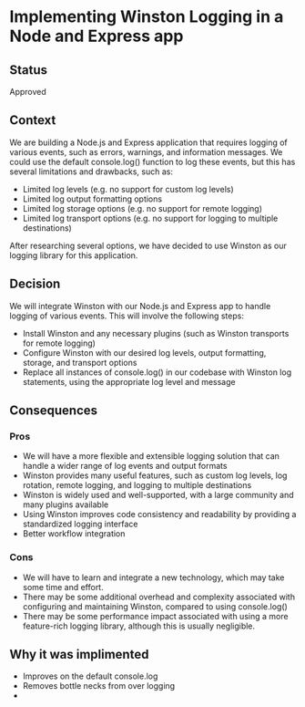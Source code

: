 # Implementing Winston Logging in a Node and Express app

## Status

Approved

## Context

We are building a Node.js and Express application that requires logging of various events, such as errors, warnings, and information messages. We could use the default console.log() function to log these events, but this has several limitations and drawbacks, such as:

- Limited log levels (e.g. no support for custom log levels)
- Limited log output formatting options
- Limited log storage options (e.g. no support for remote logging)
- Limited log transport options (e.g. no support for logging to multiple destinations)

After researching several options, we have decided to use Winston as our logging library for this application.

## Decision

We will integrate Winston with our Node.js and Express app to handle logging of various events. This will involve the following steps:

- Install Winston and any necessary plugins (such as Winston transports for remote logging)
- Configure Winston with our desired log levels, output formatting, storage, and transport options
- Replace all instances of console.log() in our codebase with Winston log statements, using the appropriate log level and message

## Consequences

### Pros

- We will have a more flexible and extensible logging solution that can handle a wider range of log events and output formats
- Winston provides many useful features, such as custom log levels, log rotation, remote logging, and logging to multiple destinations
- Winston is widely used and well-supported, with a large community and many plugins available
- Using Winston improves code consistency and readability by providing a standardized logging interface
- Better workflow integration

### Cons

- We will have to learn and integrate a new technology, which may take some time and effort.
- There may be some additional overhead and complexity associated with configuring and maintaining Winston, compared to using console.log()
- There may be some performance impact associated with using a more feature-rich logging library, although this is usually negligible.


## Why it was implimented
- Improves on the default console.log
- Removes bottle necks from over logging
- 